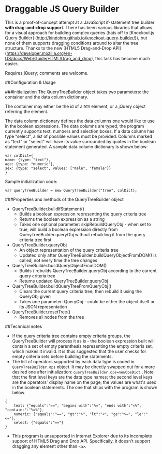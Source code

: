 Draggable JS Query Builder
==============
This is a proof-of-concept attempt at a JavaScript if-statement tree builder **with drag-and-drop support**. 
There has been various libraries that allows for a visual approach for building complex 
queries (hats off to [Knockout.js Query Builder] (http://kindohm.github.io/knockout-query-builder/)), 
but none of them supports dragging conditions around to alter the tree structure. Thanks 
to the new [HTML5 Drag-and-Drop API] (https://developer.mozilla.org/en-US/docs/Web/Guide/HTML/Drag_and_drop), 
this task has become much easier. 

Requires jQuery; comments are welcome. 

##Configuration & Usage

###Initialization
The QueryTreeBuilder object takes two parameters: the container and the data column dictionary. 

The container may either be the id of a `DIV` element, or a jQuery object referring the element. 

The data column dictionary defines the data columns one would like to use in the boolean expressions. 
The data columns are typed; the program currently supports text, numbers and selection boxes. If a data column has
type "select", a list of possible values must be provided. Columns marked as "text" or "select"
will have its value surrounded by quotes in the boolean statement generated. 
A sample data column dictionary is shown below: 
```
var colDict={
name: {type: "text"},
age: {type: "numeric"},
sex: {type: "select", values: ["male", "female"]}
}
```

Sample initialization code: 
```
var queryTreeBuilder = new QueryTreeBuilder("tree", colDict);
```
###Properties and methods of the QueryTreeBuilder object
* QueryTreeBuilder.buildIfStatement()
  * Builds a boolean expression representing the query criteria tree
  * Returns the boolean expression as a string
  * Takes one optional parameter: skipRebuildQueryObj - 
when set to true, will build a boolean expression directly from QueryTreeBuilder.queryObj without rebuilding it from the query criteria tree first
* QueryTreeBuilder.queryObj
  * An object representation of the query criteria tree
  * Updated only after QueryTreeBuilder.buildQueryObjectFromDOM() is called, not every time the tree changes
* QueryTreeBuilder.buildQueryObjectFromDOM()
  * Builds / rebuilds QueryTreeBuilder.queryObj according to the current query criteria tree
  * Returns updated QueryTreeBuilder.queryObj
* QueryTreeBuilder.buildQueryTreeFromQueryObj()
  * Clears the current query criteria tree, then rebuild it using the QueryObj given
  * Takes one parameter: QueryObj - could be either the object itself or its JSON representation
* QueryTreeBuilder.resetTree()
  * Removes all nodes from the tree

##Technical notes
* If the query criteria tree contains empty criteria groups, the QueryTreeBuilder will process it 
as is - the boolean expression built will contain a set of empty parenthesis representing 
the empty criteria set, which makes it invalid. It is thus suggested that the user checks for 
empty criteria sets before building the statements. 
* The list of operators supported by each data type is coded in `QueryTreeBuilder.ops` object. 
It may be directly swapped out for a more desired one after initialization: `queryTreeBuilder.ops=newOpsDict` .
Note that the first level keys are the data type names; the second level keys are the operators' 
display name on the page; the values are what's used in the boolean statements. 
The one that ships with the program is shown below: 
```
{
    text: {"equals":"==", "begins with":"%=", "ends with":"=%", "contains":"%=%"},
    numeric: {"equals":"==", "gt":">", "lt":"<", "ge":">=", "le":"<="},
    select: {"equals":"=="}
}
```
* This program is unsupported in Internet Explorer due to its incomplete support of 
HTML5 Drag and Drop API. Specifically, it doesn't support dragging any element other than
`<a>`. 

